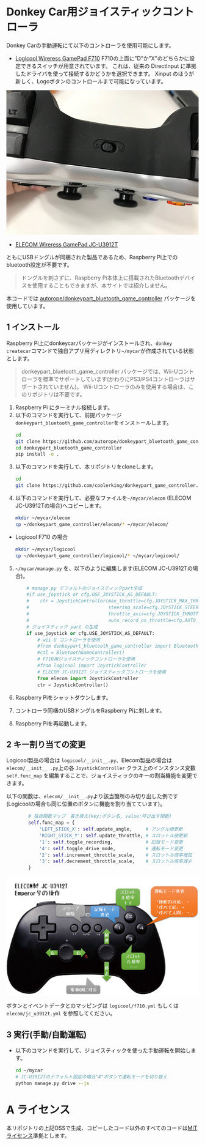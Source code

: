 # Donkey Car用ジョイスティックコントローラ

Donkey Carの手動運転にて以下のコントローラを使用可能にします。

* [Logicool Wireress GamePad F710](https://amzn.to/2R85kAK)
   F710の上面に"D"か"X"のどちらかに設定できるスイッチが用意されています。
   これは、従来の DirectInput に準拠したドライバを使って接続するかどうかを選択できます。
   Xinput のほうが新しく、Logoボタンのコントロールまで可能になっています。

![D/Xスイッチ](./images/D_X.jpg)
   

* [ELECOM Wireress GamePad JC-U3912T](https://amzn.to/2SddDvo)

ともにUSBドングルが同梱された製品であるため、Raspberry Pi上でのbluetooth設定が不要です。

> ドングルを刺さずに、Raspberry Pi本体上に搭載されたBluetoothデバイスを使用することもできますが、本サイトでは紹介しません。

本コードでは [autorope/donkeypart_bluetooth_game_controller](https://github.com/autorope/donkeypart_bluetooth_game_controller) パッケージを使用しています。

## 1 インストール

Raspberry Pi上にdonkeycarパッケージがインストールされ、`donkey createcar`コマンドで独自アプリ用ディレクトリ`~/mycar`が作成されている状態とします。

> donkeypart_bluetooth_game_controller パッケージでは、Wii-Uコントローラを標準でサポートしています(かわりにPS3/PS4コントローラはサポートされていません)。
> Wii-Uコントローラのみを使用する場合は、このリポジトリは不要です。


1. Raspberry Pi にターミナル接続します。
2. 以下のコマンドを実行して、前提パッケージ`donkeypart_bluetooth_game_controller`をインストールします。
    ```bash
    cd
    git clone https://github.com/autorope/donkeypart_bluetooth_game_controller.git
    cd donkeypart_bluetooth_game_controller
    pip install -e .
    ```
3. 以下のコマンドを実行して、本リポジトリをcloneします。
    ```bash
    cd
    git clone https://github.com/coolerking/donkeypart_game_controller.git
    ```
4. 以下のコマンドを実行して、必要なファイルを`~/mycar/elecom` (ELECOM JC-U3912Tの場合)へコピーします。
    ```bash
    mkdir ~/mycar/elecom
    cp ~/donkeypart_game_controller/elecom/* ~/mycar/elecom/
    ```

 * Logicool F710 の場合
    ```bash
    mkdir ~/mycar/logicool
    cp ~/donkeypart_game_controller/logicool/* ~/mycar/logicool/
    ```
5. `~/mycar/manage.py` を、以下のように編集します(ELECOM JC-U3912Tの場合)。
    ```python
        # manage.py デフォルトのジョイスティックpart生成
        #if use_joystick or cfg.USE_JOYSTICK_AS_DEFAULT:
        #    ctr = JoystickController(max_throttle=cfg.JOYSTICK_MAX_THROTTLE,
        #                             steering_scale=cfg.JOYSTICK_STEERING_SCALE,
        #                             throttle_axis=cfg.JOYSTICK_THROTTLE_AXIS,
        #                             auto_record_on_throttle=cfg.AUTO_RECORD_ON_THROTTLE)
        # ジョイスティック part の生成
        if use_joystick or cfg.USE_JOYSTICK_AS_DEFAULT:
            # wii-U コントローラを使用
            #from donkeypart_bluetooth_game_controller import BluetoothGameController
            #ctl = BluetoothGameController()
            # F710用ジョイスティックコントローラを使用
            #from logicool import JoystickController
            # ELECOM JC-U3912T ジョイスティックコントローラを使用
            from elecom import JoystickController
            ctr = JoystickController()
    ```

6. Raspberry Piをシャットダウンします。
7. コントローラ同梱のUSBドングルをRaspberry Piに刺します。
8. Raspberry Piを再起動します。

## 2 キー割り当ての変更

Logicool製品の場合は `logicool/__init__.py`、Elecom製品の場合は `elecom/__init__
.py`上の各 `JoystickController` クラス上のインスタンス変数 `self.func_map` を編集することで、ジョイスティックのキーの割当機能を変更できます。

以下の関数は、`elecom/__init__.py`より該当箇所のみ切り出した例です(Logicoolの場合も同じ位置のボタンに機能を割り当てています)。

```python
        # 独自関数マップ　書き換え(key:ボタン名, value:呼び出す関数)
        self.func_map = {
            'LEFT_STICK_X': self.update_angle,     # アングル値更新
            'RIGHT_STICK_Y': self.update_throttle, # スロットル値更新
            '1': self.toggle_recording,            # 記録モード変更
            '4': self.toggle_drive_mode,           # 運転モード変更
            '2': self.increment_throttle_scale,    # スロットル倍率増加
            '3': self.decrement_throttle_scale,    # スロットル倍率減少
        }
```

![JC-U3912Tデフォルト操作](./images/JC_U3912T.png)

ボタンとイベントデータとのマッピングは `logicool/f710.yml` もしくは `elecom/jc_u3912t.yml` を参照してください。

## 3 実行(手動/自動運転)

* 以下のコマンドを実行して、ジョイスティックを使った手動運転を開始します。
   ```bash
   cd ~/mycar
   # JC-U3912Tのデフォルト設定の場合"4"ボタンで運転モードを切り替え
   python manage.py drive --js
   ```

# A ライセンス

本リポジトリの上記OSSで生成、コピーしたコード以外のすべてのコードは[MITライセンス](./LICENSE)準拠とします。


